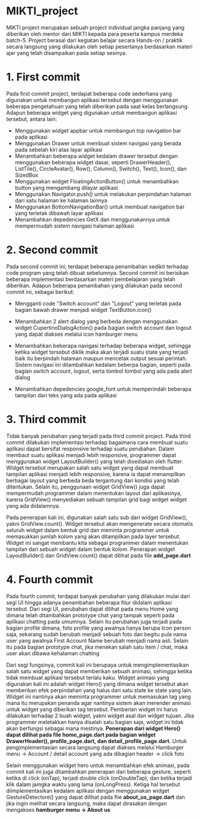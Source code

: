 # MIKTI_project
MIKTI project merupakan sebuah project individual jangka panjang yang diberikan oleh mentor dari MIKTI kepada para peserta kampus merdeka batch-5. Project berasal dari kegiatan belajar secara Hands-on / praktik secara langsung yang dilakukan oleh setiap pesertanya berdasarkan materi ajar yang telah disampaikan pada setiap sesinya.

# 1. First commit
Pada first commit project, terdapat beberapa code sederhana yang digunakan untuk membangun aplikasi tersebut dengan menggunakan beberapa pengetahuan yang telah diberikan pada saat kelas berlangsung. Adapun beberapa widget yang digunakan untuk membangun aplikasi tersebut, antara lain:
- Menggunakan widget appbar untuk membangun top navigation bar pada aplikasi
- Menggunakan Drawer untuk membuat sistem navigasi yang berada pada sebelah kiri atas layar aplikasi
- Menambahkan beberapa widget kedalam drawer tersebut dengan menggunakan beberapa widget dasar, seperti DrawerHeader(), ListTile(), CircleAvatar(), Row(), Column(), Switch(), Text(), Icon(), dan SizedBox
- Menggunakan widget FloatingActionButton() untuk menambahkan button yang mengambang dilayar aplikasi
- Menggunakan Navigator.push() untuk melakukan perpindahan halaman dari satu halaman ke halaman lainnya
- Menggunakan BottomNavigationBar() untuk membuat navigation bar yang terletak dibawah layar aplikasi
- Menambahkan depedencies GetX dan menggunakannya untuk mempermudah sistem navigasi halaman aplikasi

# 2. Second commit
Pada second commit ini, terdapat beberapa penambahan sedikit terhadap code program yang telah dibuat sebelumnya. Second commit ini berisikan beberapa implementasi berdasarkan materi pembelajaran yang telah diberikan. Adapun beberapa penambahan yang dilakukan pada second commit ini, sebagai berikut:
- Mengganti code "Switch account" dan "Logout" yang terletak pada bagian bawah drawer menjadi widget TextButton.icon()
- Menambahkan 2 alert dialog yang berbeda dengan menggunakan widget CupertinoDialogAction() pada bagian switch account dan logout yang dapat diakses melalui icon hamburger menu

- Menambahkan beberapa navigasi terhadap beberapa widget, sehingga ketika widget tersebut diklik maka akan terjadi suatu state yang terjadi baik itu berpindah halaman maupun mencetak output sesuai perintah. Sistem navigasi ini ditambahkan kedalam beberpa bagian, seperti pada bagian switch account, logout, serta tombol tombol yang ada pada alert dialog
- Menambahkan depedencies google_font untuk memperindah beberapa tampilan dari teks yang ada pada aplikasi

# 3. Third commit
Tidak banyak perubahan yang terjadi pada third commit project. Pada third commit dilakukan implementasi terhadap bagaimana cara membuat suatu aplikasi dapat bersifat responsive terhadap suatu perubahan. Dalam membaut suatu aplikasi menjadi lebih responsive, programmer dapat menggunakan widget LayoutBuilder() yang telah disediakan oleh flutter. Widget tersebut merupakan salah satu widget yang dapat membuat tampilan aplikasi menjadi lebih responsive, karena ia dapat menampilkan berbagai layout yang berbeda beda tergantung dari kondisi yang telah ditentukan. Selain itu, penggunaan widget GridView() juga dapat mempermudah programmer dalam menentukan layout dari aplikasinya, karena GridView() menyediakan sebuah tampilan grid bagi widget widget yang ada didalamnya.

Pada penerapan kali ini, digunakan salah satu sub dari widget GridView(), yakni GridView.count(). Widget tersebut akan mengenerate secara otomatis seluruh widget dalam bentuk grid dan meminta programmer untuk memasukkan jumlah kolom yang akan ditampilkan pada layer tersebut. Widget ini sangat membantu kita sebagai programmer dalam menentukan tampilan dari sebuah widget dalam bentuk kolom. Penerapan widget LayoutBuilder() dan GridView.count() dapat dilihat pada file **add_page.dart**

# 4. Fourth commit
Pada fourth commit, terdapat banyak perubahan yang dilakukan mulai dari segi UI hingga adanya penambahan beberapa fitur didalam aplikasi tersebut. Dari segi UI, perubahan dapat dilihat pada menu Home yang dimana telah ditambahkan prototype chat yang tampak seperti pada aplikasi chatting pada umumnya. Selain itu perubahan juga terjadi pada bagian profile dimana, foto profile yang awalnya hanya berupa Icon person saja, sekarang sudah berubah menjadi sebuah foto dan begitu pula nama user yang awalnya First Account Name berubah menjadi nama asli. Selain itu pada bagian prototype chat, jika menekan salah satu item / chat, maka user akan dibawa kehalaman chatting

Dari segi fungsinya, commit kali ini berupaya untuk mengimplementasikan salah satu widget yang dapat memberikan sebuah animasi, sehingga ketika tidak membuat aplikasi tersebut terlalu kaku. Widget animasi yang digunakan kali ini adalah widget Hero() yang dimana widget tersebut akan memberikan efek perpindahan yang halus dari satu state ke state yang lain. Widget ini nantinya akan meminta programmer untuk memasukan tag yang mana itu merupakan penanda agar nantinya sistem akan merender animasi untuk widget yang diberikan tag tersebut. Pemberian widget ini harus dilakukan terhadap 2 buah widget, yakni widget asal dan widget tujuan. Jika programmer meletakkan hanya disalah satu bagian saja, widget ini tidak akan berfungsi sebagai mana mestinya. **Penerapan dari widget Hero() dapat dilihat pada file home_page.dart pada bagian widget DrawerHeader(), profile_page.dart, dan detail_profile_page.dart**. Untuk pengimplementasian secara langsung dapat diakses melalui Hamburger menu -> Account / detail account yang ada dibagian header -> click foto

Selain menggunakan widget hero untuk menambahkan efek animasi, pada commit kali ini juga ditambahkan penerapan dari beberapa gesture, seperti ketika di click (onTap), terjadi double click (onDoubleTap), dan ketika terjadi klik dalam jamgka waktu yang lama (onLongPress). Ketiga hal tersebut diimplementasikan kedalam aplikasi dengan menggunakan widget GestureDetectore() yang dapat dilihat pada flie **about_us_page.dart** dan jika ingin melihat secara langsung, maka dapat dirasakan dengan mengakses **hamburger menu -> About us**
